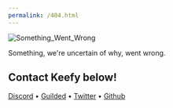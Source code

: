```yaml
---
permalink: /404.html
---
```


![Something_Went_Wrong](https://lh3.googleusercontent.com/dGI8g2UEQYaUjia1_PXLWJXE4xM8nUDsgDP2j_1uevEiMge37GQ9dmQCkCewhCpvBAYw_f7LYSsI3dgfoynFc7Sj6okvBElj7xrhiKgSVwAS47QnZXKbAWRdSpY2JNrAdqV57xiv=w2400)

Something, we're uncertain of why, went wrong.



Contact Keefy below!
---
[Discord](https://dsc.gg/giraffe) • [Guilded](https://guilded.gg/u/Keith) • [Twitter](https://twitter.com/drkeefy) • [Github](https://github.com/KeithKhaotic) 
